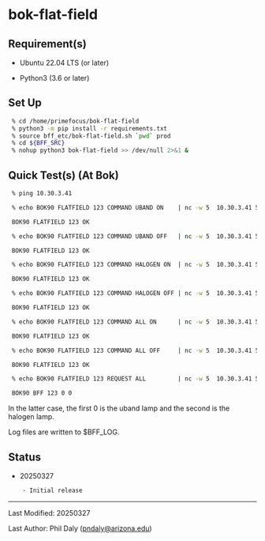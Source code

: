 # bok-flat-field

## Requirement(s)

 - Ubuntu 22.04 LTS (or later)

 - Python3 (3.6 or later)

## Set Up

```bash
 % cd /home/primefocus/bok-flat-field
 % python3 -m pip install -r requirements.txt
 % source bff_etc/bok-flat-field.sh `pwd` prod
 % cd ${BFF_SRC}
 % nohup python3 bok-flat-field >> /dev/null 2>&1 &
```

## Quick Test(s) (At Bok)


```bash
 % ping 10.30.3.41
```


```bash
 % echo BOK90 FLATFIELD 123 COMMAND UBAND ON    | nc -w 5  10.30.3.41 5750

 BOK90 FLATFIELD 123 OK

 % echo BOK90 FLATFIELD 123 COMMAND UBAND OFF   | nc -w 5  10.30.3.41 5750

 BOK90 FLATFIELD 123 OK

 % echo BOK90 FLATFIELD 123 COMMAND HALOGEN ON  | nc -w 5  10.30.3.41 5750

 BOK90 FLATFIELD 123 OK

 % echo BOK90 FLATFIELD 123 COMMAND HALOGEN OFF | nc -w 5  10.30.3.41 5750

 BOK90 FLATFIELD 123 OK

 % echo BOK90 FLATFIELD 123 COMMAND ALL ON      | nc -w 5  10.30.3.41 5750

 BOK90 FLATFIELD 123 OK

 % echo BOK90 FLATFIELD 123 COMMAND ALL OFF     | nc -w 5  10.30.3.41 5750

 BOK90 FLATFIELD 123 OK

 % echo BOK90 FLATFIELD 123 REQUEST ALL         | nc -w 5  10.30.3.41 5750

 BOK90 BFF 123 0 0
```

In the latter case, the first 0 is the uband lamp and the second is the halogen lamp.

Log files are written to $BFF\_LOG.

## Status

 - 20250327
```bash
    - Initial release
```

--------------------------------------

Last Modified: 20250327

Last Author: Phil Daly (pndaly@arizona.edu)
